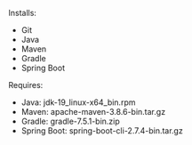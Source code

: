 Installs:
* Git
* Java
* Maven
* Gradle
* Spring Boot

Requires:
* Java: jdk-19_linux-x64_bin.rpm
* Maven: apache-maven-3.8.6-bin.tar.gz
* Gradle: gradle-7.5.1-bin.zip
* Spring Boot: spring-boot-cli-2.7.4-bin.tar.gz
